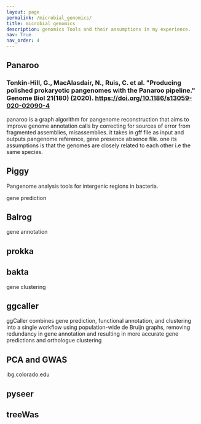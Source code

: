 ```yaml
---
layout: page
permalink: /microbial_genomics/
title: microbial genomics
description: genomics Tools and their assumptions in my experience.
nav: True
nav_order: 4
---
```


## Panaroo
### Tonkin-Hill, G., MacAlasdair, N., Ruis, C. et al. "Producing polished prokaryotic pangenomes with the Panaroo pipeline." Genome Biol 21(180) (2020). https://doi.org/10.1186/s13059-020-02090-4
panaroo is a graph algorithm for pangenome reconstruction that aims to improve genome annotation calls by correcting for sources of error from fragmented assemblies, misassemblies. it takes in gff file as input and outputs pangenome reference, gene presence absence file.
one its assumptions is that the genomes are closely related to each other i.e the same species.

## Piggy
Pangenome analysis tools for intergenic regions in bacteria.

gene prediction
## Balrog

gene annotation
## prokka
## bakta

gene clustering
## ggcaller 
ggCaller combines gene prediction, functional annotation, and clustering into a single workflow using population-wide de Bruijn graphs, removing redundancy in gene annotation and resulting in more accurate gene predictions and orthologue clustering

## PCA and GWAS
ibg.colorado.edu

## pyseer

## treeWas

